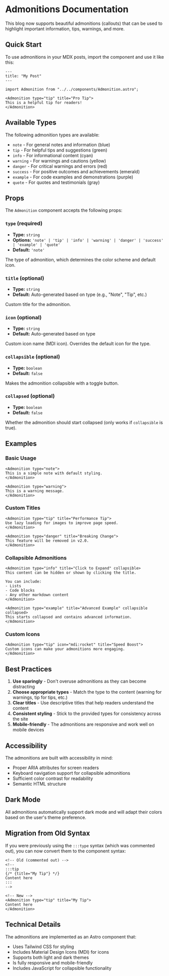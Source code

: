 # Admonitions Documentation

This blog now supports beautiful admonitions (callouts) that can be used to highlight important information, tips, warnings, and more.

## Quick Start

To use admonitions in your MDX posts, import the component and use it like this:

```mdx
---
title: "My Post"
---

import Admonition from "../../components/Admonition.astro";

<Admonition type="tip" title="Pro Tip">
This is a helpful tip for readers!
</Admonition>
```

## Available Types

The following admonition types are available:

- `note` - For general notes and information (blue)
- `tip` - For helpful tips and suggestions (green)
- `info` - For informational content (cyan)
- `warning` - For warnings and cautions (yellow)
- `danger` - For critical warnings and errors (red)
- `success` - For positive outcomes and achievements (emerald)
- `example` - For code examples and demonstrations (purple)
- `quote` - For quotes and testimonials (gray)

## Props

The `Admonition` component accepts the following props:

### `type` (required)
- **Type:** `string`
- **Options:** `'note' | 'tip' | 'info' | 'warning' | 'danger' | 'success' | 'example' | 'quote'`
- **Default:** `'note'`

The type of admonition, which determines the color scheme and default icon.

### `title` (optional)
- **Type:** `string`
- **Default:** Auto-generated based on type (e.g., "Note", "Tip", etc.)

Custom title for the admonition.

### `icon` (optional)
- **Type:** `string`
- **Default:** Auto-generated based on type

Custom icon name (MDI icon). Overrides the default icon for the type.

### `collapsible` (optional)
- **Type:** `boolean`
- **Default:** `false`

Makes the admonition collapsible with a toggle button.

### `collapsed` (optional)
- **Type:** `boolean`
- **Default:** `false`

Whether the admonition should start collapsed (only works if `collapsible` is true).

## Examples

### Basic Usage

```mdx
<Admonition type="note">
This is a simple note with default styling.
</Admonition>

<Admonition type="warning">
This is a warning message.
</Admonition>
```

### Custom Titles

```mdx
<Admonition type="tip" title="Performance Tip">
Use lazy loading for images to improve page speed.
</Admonition>

<Admonition type="danger" title="Breaking Change">
This feature will be removed in v2.0.
</Admonition>
```

### Collapsible Admonitions

```mdx
<Admonition type="info" title="Click to Expand" collapsible>
This content can be hidden or shown by clicking the title.

You can include:
- Lists
- Code blocks
- Any other markdown content
</Admonition>

<Admonition type="example" title="Advanced Example" collapsible collapsed>
This starts collapsed and contains advanced information.
</Admonition>
```

### Custom Icons

```mdx
<Admonition type="tip" icon="mdi:rocket" title="Speed Boost">
Custom icons can make your admonitions more engaging.
</Admonition>
```

## Best Practices

1. **Use sparingly** - Don't overuse admonitions as they can become distracting
2. **Choose appropriate types** - Match the type to the content (warning for warnings, tip for tips, etc.)
3. **Clear titles** - Use descriptive titles that help readers understand the content
4. **Consistent styling** - Stick to the provided types for consistency across the site
5. **Mobile-friendly** - The admonitions are responsive and work well on mobile devices

## Accessibility

The admonitions are built with accessibility in mind:

- Proper ARIA attributes for screen readers
- Keyboard navigation support for collapsible admonitions
- Sufficient color contrast for readability
- Semantic HTML structure

## Dark Mode

All admonitions automatically support dark mode and will adapt their colors based on the user's theme preference.

## Migration from Old Syntax

If you were previously using the `:::type` syntax (which was commented out), you can now convert them to the component syntax:

```mdx
<!-- Old (commented out) -->
<!--
:::tip
{/* {title="My Tip"} */}
Content here
:::
-->

<!-- New -->
<Admonition type="tip" title="My Tip">
Content here
</Admonition>
```

## Technical Details

The admonitions are implemented as an Astro component that:
- Uses Tailwind CSS for styling
- Includes Material Design Icons (MDI) for icons
- Supports both light and dark themes
- Is fully responsive and mobile-friendly
- Includes JavaScript for collapsible functionality
